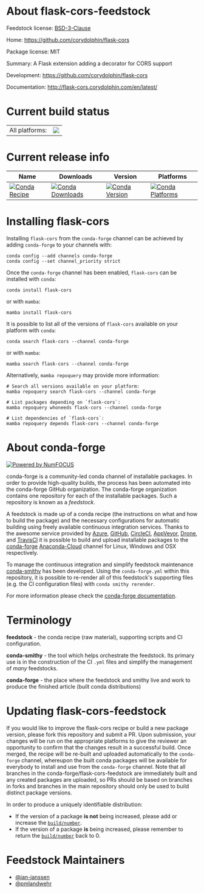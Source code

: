 About flask-cors-feedstock
==========================

Feedstock license: [BSD-3-Clause](https://github.com/conda-forge/flask-cors-feedstock/blob/main/LICENSE.txt)

Home: https://github.com/corydolphin/flask-cors

Package license: MIT

Summary: A Flask extension adding a decorator for CORS support

Development: https://github.com/corydolphin/flask-cors

Documentation: http://flask-cors.corydolphin.com/en/latest/

Current build status
====================


<table><tr><td>All platforms:</td>
    <td>
      <a href="https://dev.azure.com/conda-forge/feedstock-builds/_build/latest?definitionId=2953&branchName=main">
        <img src="https://dev.azure.com/conda-forge/feedstock-builds/_apis/build/status/flask-cors-feedstock?branchName=main">
      </a>
    </td>
  </tr>
</table>

Current release info
====================

| Name | Downloads | Version | Platforms |
| --- | --- | --- | --- |
| [![Conda Recipe](https://img.shields.io/badge/recipe-flask--cors-green.svg)](https://anaconda.org/conda-forge/flask-cors) | [![Conda Downloads](https://img.shields.io/conda/dn/conda-forge/flask-cors.svg)](https://anaconda.org/conda-forge/flask-cors) | [![Conda Version](https://img.shields.io/conda/vn/conda-forge/flask-cors.svg)](https://anaconda.org/conda-forge/flask-cors) | [![Conda Platforms](https://img.shields.io/conda/pn/conda-forge/flask-cors.svg)](https://anaconda.org/conda-forge/flask-cors) |

Installing flask-cors
=====================

Installing `flask-cors` from the `conda-forge` channel can be achieved by adding `conda-forge` to your channels with:

```
conda config --add channels conda-forge
conda config --set channel_priority strict
```

Once the `conda-forge` channel has been enabled, `flask-cors` can be installed with `conda`:

```
conda install flask-cors
```

or with `mamba`:

```
mamba install flask-cors
```

It is possible to list all of the versions of `flask-cors` available on your platform with `conda`:

```
conda search flask-cors --channel conda-forge
```

or with `mamba`:

```
mamba search flask-cors --channel conda-forge
```

Alternatively, `mamba repoquery` may provide more information:

```
# Search all versions available on your platform:
mamba repoquery search flask-cors --channel conda-forge

# List packages depending on `flask-cors`:
mamba repoquery whoneeds flask-cors --channel conda-forge

# List dependencies of `flask-cors`:
mamba repoquery depends flask-cors --channel conda-forge
```


About conda-forge
=================

[![Powered by
NumFOCUS](https://img.shields.io/badge/powered%20by-NumFOCUS-orange.svg?style=flat&colorA=E1523D&colorB=007D8A)](https://numfocus.org)

conda-forge is a community-led conda channel of installable packages.
In order to provide high-quality builds, the process has been automated into the
conda-forge GitHub organization. The conda-forge organization contains one repository
for each of the installable packages. Such a repository is known as a *feedstock*.

A feedstock is made up of a conda recipe (the instructions on what and how to build
the package) and the necessary configurations for automatic building using freely
available continuous integration services. Thanks to the awesome service provided by
[Azure](https://azure.microsoft.com/en-us/services/devops/), [GitHub](https://github.com/),
[CircleCI](https://circleci.com/), [AppVeyor](https://www.appveyor.com/),
[Drone](https://cloud.drone.io/welcome), and [TravisCI](https://travis-ci.com/)
it is possible to build and upload installable packages to the
[conda-forge](https://anaconda.org/conda-forge) [Anaconda-Cloud](https://anaconda.org/)
channel for Linux, Windows and OSX respectively.

To manage the continuous integration and simplify feedstock maintenance
[conda-smithy](https://github.com/conda-forge/conda-smithy) has been developed.
Using the ``conda-forge.yml`` within this repository, it is possible to re-render all of
this feedstock's supporting files (e.g. the CI configuration files) with ``conda smithy rerender``.

For more information please check the [conda-forge documentation](https://conda-forge.org/docs/).

Terminology
===========

**feedstock** - the conda recipe (raw material), supporting scripts and CI configuration.

**conda-smithy** - the tool which helps orchestrate the feedstock.
                   Its primary use is in the construction of the CI ``.yml`` files
                   and simplify the management of *many* feedstocks.

**conda-forge** - the place where the feedstock and smithy live and work to
                  produce the finished article (built conda distributions)


Updating flask-cors-feedstock
=============================

If you would like to improve the flask-cors recipe or build a new
package version, please fork this repository and submit a PR. Upon submission,
your changes will be run on the appropriate platforms to give the reviewer an
opportunity to confirm that the changes result in a successful build. Once
merged, the recipe will be re-built and uploaded automatically to the
`conda-forge` channel, whereupon the built conda packages will be available for
everybody to install and use from the `conda-forge` channel.
Note that all branches in the conda-forge/flask-cors-feedstock are
immediately built and any created packages are uploaded, so PRs should be based
on branches in forks and branches in the main repository should only be used to
build distinct package versions.

In order to produce a uniquely identifiable distribution:
 * If the version of a package **is not** being increased, please add or increase
   the [``build/number``](https://docs.conda.io/projects/conda-build/en/latest/resources/define-metadata.html#build-number-and-string).
 * If the version of a package **is** being increased, please remember to return
   the [``build/number``](https://docs.conda.io/projects/conda-build/en/latest/resources/define-metadata.html#build-number-and-string)
   back to 0.

Feedstock Maintainers
=====================

* [@jan-janssen](https://github.com/jan-janssen/)
* [@pmlandwehr](https://github.com/pmlandwehr/)

